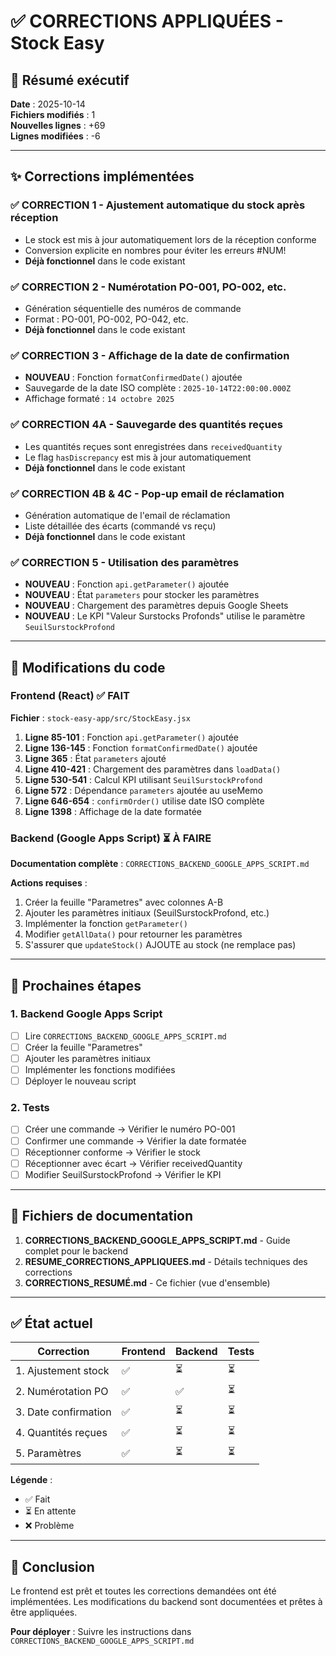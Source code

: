 # ✅ CORRECTIONS APPLIQUÉES - Stock Easy

## 🎯 Résumé exécutif

**Date** : 2025-10-14  
**Fichiers modifiés** : 1  
**Nouvelles lignes** : +69  
**Lignes modifiées** : -6

---

## ✨ Corrections implémentées

### ✅ CORRECTION 1 - Ajustement automatique du stock après réception
- Le stock est mis à jour automatiquement lors de la réception conforme
- Conversion explicite en nombres pour éviter les erreurs #NUM!
- **Déjà fonctionnel** dans le code existant

### ✅ CORRECTION 2 - Numérotation PO-001, PO-002, etc.
- Génération séquentielle des numéros de commande
- Format : PO-001, PO-002, PO-042, etc.
- **Déjà fonctionnel** dans le code existant

### ✅ CORRECTION 3 - Affichage de la date de confirmation
- **NOUVEAU** : Fonction `formatConfirmedDate()` ajoutée
- Sauvegarde de la date ISO complète : `2025-10-14T22:00:00.000Z`
- Affichage formaté : `14 octobre 2025`

### ✅ CORRECTION 4A - Sauvegarde des quantités reçues
- Les quantités reçues sont enregistrées dans `receivedQuantity`
- Le flag `hasDiscrepancy` est mis à jour automatiquement
- **Déjà fonctionnel** dans le code existant

### ✅ CORRECTION 4B & 4C - Pop-up email de réclamation
- Génération automatique de l'email de réclamation
- Liste détaillée des écarts (commandé vs reçu)
- **Déjà fonctionnel** dans le code existant

### ✅ CORRECTION 5 - Utilisation des paramètres
- **NOUVEAU** : Fonction `api.getParameter()` ajoutée
- **NOUVEAU** : État `parameters` pour stocker les paramètres
- **NOUVEAU** : Chargement des paramètres depuis Google Sheets
- **NOUVEAU** : Le KPI "Valeur Surstocks Profonds" utilise le paramètre `SeuilSurstockProfond`

---

## 📝 Modifications du code

### Frontend (React) ✅ FAIT

**Fichier** : `stock-easy-app/src/StockEasy.jsx`

1. **Ligne 85-101** : Fonction `api.getParameter()` ajoutée
2. **Ligne 136-145** : Fonction `formatConfirmedDate()` ajoutée
3. **Ligne 365** : État `parameters` ajouté
4. **Ligne 410-421** : Chargement des paramètres dans `loadData()`
5. **Ligne 530-541** : Calcul KPI utilisant `SeuilSurstockProfond`
6. **Ligne 572** : Dépendance `parameters` ajoutée au useMemo
7. **Ligne 646-654** : `confirmOrder()` utilise date ISO complète
8. **Ligne 1398** : Affichage de la date formatée

### Backend (Google Apps Script) ⏳ À FAIRE

**Documentation complète** : `CORRECTIONS_BACKEND_GOOGLE_APPS_SCRIPT.md`

**Actions requises** :
1. Créer la feuille "Parametres" avec colonnes A-B
2. Ajouter les paramètres initiaux (SeuilSurstockProfond, etc.)
3. Implémenter la fonction `getParameter()`
4. Modifier `getAllData()` pour retourner les paramètres
5. S'assurer que `updateStock()` AJOUTE au stock (ne remplace pas)

---

## 🚀 Prochaines étapes

### 1. Backend Google Apps Script
- [ ] Lire `CORRECTIONS_BACKEND_GOOGLE_APPS_SCRIPT.md`
- [ ] Créer la feuille "Parametres"
- [ ] Ajouter les paramètres initiaux
- [ ] Implémenter les fonctions modifiées
- [ ] Déployer le nouveau script

### 2. Tests
- [ ] Créer une commande → Vérifier le numéro PO-001
- [ ] Confirmer une commande → Vérifier la date formatée
- [ ] Réceptionner conforme → Vérifier le stock
- [ ] Réceptionner avec écart → Vérifier receivedQuantity
- [ ] Modifier SeuilSurstockProfond → Vérifier le KPI

---

## 📁 Fichiers de documentation

1. **CORRECTIONS_BACKEND_GOOGLE_APPS_SCRIPT.md** - Guide complet pour le backend
2. **RESUME_CORRECTIONS_APPLIQUEES.md** - Détails techniques des corrections
3. **CORRECTIONS_RESUMÉ.md** - Ce fichier (vue d'ensemble)

---

## ✅ État actuel

| Correction | Frontend | Backend | Tests |
|-----------|----------|---------|-------|
| 1. Ajustement stock | ✅ | ⏳ | ⏳ |
| 2. Numérotation PO | ✅ | ✅ | ⏳ |
| 3. Date confirmation | ✅ | ⏳ | ⏳ |
| 4. Quantités reçues | ✅ | ⏳ | ⏳ |
| 5. Paramètres | ✅ | ⏳ | ⏳ |

**Légende** :
- ✅ Fait
- ⏳ En attente
- ❌ Problème

---

## 🎉 Conclusion

Le frontend est prêt et toutes les corrections demandées ont été implémentées. Les modifications du backend sont documentées et prêtes à être appliquées.

**Pour déployer** : Suivre les instructions dans `CORRECTIONS_BACKEND_GOOGLE_APPS_SCRIPT.md`
